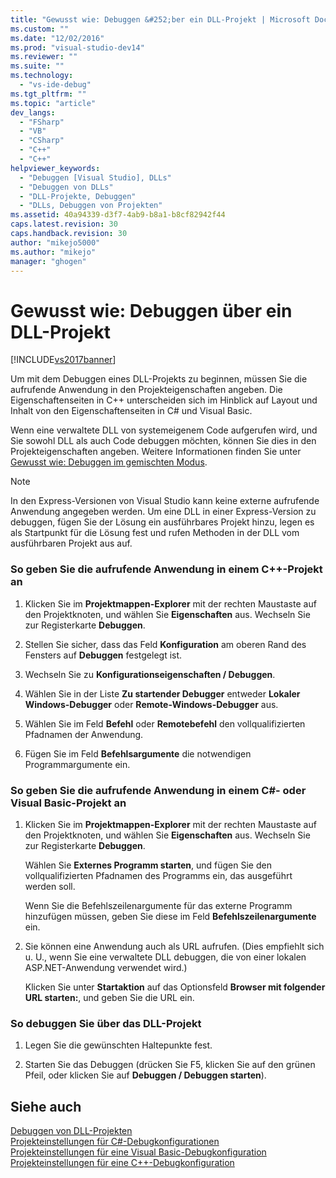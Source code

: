 ```yaml
---
title: "Gewusst wie: Debuggen &#252;ber ein DLL-Projekt | Microsoft Docs"
ms.custom: ""
ms.date: "12/02/2016"
ms.prod: "visual-studio-dev14"
ms.reviewer: ""
ms.suite: ""
ms.technology: 
  - "vs-ide-debug"
ms.tgt_pltfrm: ""
ms.topic: "article"
dev_langs: 
  - "FSharp"
  - "VB"
  - "CSharp"
  - "C++"
  - "C++"
helpviewer_keywords: 
  - "Debuggen [Visual Studio], DLLs"
  - "Debuggen von DLLs"
  - "DLL-Projekte, Debuggen"
  - "DLLs, Debuggen von Projekten"
ms.assetid: 40a94339-d3f7-4ab9-b8a1-b8cf82942f44
caps.latest.revision: 30
caps.handback.revision: 30
author: "mikejo5000"
ms.author: "mikejo"
manager: "ghogen"
---
```

# Gewusst wie: Debuggen &#252;ber ein DLL-Projekt
[!INCLUDE[vs2017banner](../code-quality/includes/vs2017banner.md)]

Um mit dem Debuggen eines DLL\-Projekts zu beginnen, müssen Sie die aufrufende Anwendung in den Projekteigenschaften angeben.  Die Eigenschaftenseiten in C\+\+ unterscheiden sich im Hinblick auf Layout und Inhalt von den Eigenschaftenseiten in C\# und Visual Basic.  
  
 Wenn eine verwaltete DLL von systemeigenem Code aufgerufen wird, und Sie sowohl DLL als auch Code debuggen möchten, können Sie dies in den Projekteigenschaften angeben.  Weitere Informationen finden Sie unter [Gewusst wie: Debuggen im gemischten Modus](../debugger/how-to-debug-in-mixed-mode.md).  
  
> [!NOTE]
>  In den Express\-Versionen von Visual Studio kann keine externe aufrufende Anwendung angegeben werden.  Um eine DLL in einer Express\-Version zu debuggen, fügen Sie der Lösung ein ausführbares Projekt hinzu, legen es als Startpunkt für die Lösung fest  und rufen Methoden in der DLL vom ausführbaren Projekt aus auf.  
  
### So geben Sie die aufrufende Anwendung in einem C\+\+\-Projekt an  
  
1.  Klicken Sie im **Projektmappen\-Explorer** mit der rechten Maustaste auf den Projektknoten, und wählen Sie **Eigenschaften** aus.  Wechseln Sie zur Registerkarte **Debuggen**.  
  
2.  Stellen Sie sicher, dass das Feld **Konfiguration** am oberen Rand des Fensters auf **Debuggen** festgelegt ist.  
  
3.  Wechseln Sie zu **Konfigurationseigenschaften \/ Debuggen**.  
  
4.  Wählen Sie in der Liste **Zu startender Debugger** entweder **Lokaler Windows\-Debugger** oder **Remote\-Windows\-Debugger** aus.  
  
5.  Wählen Sie im Feld **Befehl** oder **Remotebefehl** den vollqualifizierten Pfadnamen der Anwendung.  
  
6.  Fügen Sie im Feld **Befehlsargumente** die notwendigen Programmargumente ein.  
  
### So geben Sie die aufrufende Anwendung in einem C\#\- oder Visual Basic\-Projekt an  
  
1.  Klicken Sie im **Projektmappen\-Explorer** mit der rechten Maustaste auf den Projektknoten, und wählen Sie **Eigenschaften** aus.  Wechseln Sie zur Registerkarte **Debuggen**.  
  
     Wählen Sie **Externes Programm starten**, und fügen Sie den vollqualifizierten Pfadnamen des Programms ein, das ausgeführt werden soll.  
  
     Wenn Sie die Befehlszeilenargumente für das externe Programm hinzufügen müssen, geben Sie diese im Feld **Befehlszeilenargumente** ein.  
  
2.  Sie können eine Anwendung auch als URL aufrufen.  \(Dies empfiehlt sich u. U., wenn Sie eine verwaltete DLL debuggen, die von einer lokalen ASP.NET\-Anwendung verwendet wird.\)  
  
     Klicken Sie unter **Startaktion** auf das Optionsfeld **Browser mit folgender URL starten:**, und geben Sie die URL ein.  
  
### So debuggen Sie über das DLL\-Projekt  
  
1.  Legen Sie die gewünschten Haltepunkte fest.  
  
2.  Starten Sie das Debuggen \(drücken Sie F5, klicken Sie auf den grünen Pfeil, oder klicken Sie auf **Debuggen \/ Debuggen starten**\).  
  
## Siehe auch  
 [Debuggen von DLL\-Projekten](../debugger/debugging-dll-projects.md)   
 [Projekteinstellungen für C\#\-Debugkonfigurationen](../debugger/project-settings-for-csharp-debug-configurations.md)   
 [Projekteinstellungen für eine Visual Basic\-Debugkonfiguration](../debugger/project-settings-for-a-visual-basic-debug-configuration.md)   
 [Projekteinstellungen für eine C\+\+\-Debugkonfiguration](../debugger/project-settings-for-a-cpp-debug-configuration.md)